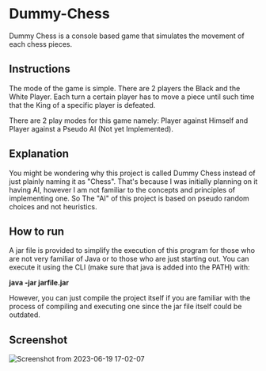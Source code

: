 # Dummy-Chess

Dummy Chess is a console based game that simulates the movement of each chess pieces.

## Instructions

The mode of the game is simple. There are 2 players the Black and the White Player. Each turn a certain player has to move a piece until such time that the King of a specific player is defeated.

There are 2 play modes for this game namely: Player against Himself and Player against a Pseudo AI (Not yet Implemented).

## Explanation

You might be wondering why this project is called Dummy Chess instead of just plainly naming it as "Chess". That's because I was initially planning on it having AI, however I am not familiar to the concepts and principles of implementing one. So The "AI" of this project is based on pseudo random choices and not heuristics.

## How to run

A jar file is provided to simplify the execution of this program for those who are not very familiar of Java or to those who are just starting out. You can execute it using the CLI (make sure that java is added into the PATH) with: 

**java -jar jarfile.jar**

However, you can just compile the project itself if you are familiar with the process of compiling and executing one since the jar file itself could be outdated.

## Screenshot

![Screenshot from 2023-06-19 17-02-07](https://github.com/keyboardhit212/Dummy-Chess/assets/136884319/ab167948-2819-420d-ac5b-0add8a250e69)
